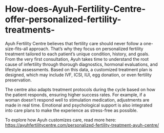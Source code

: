 # How-does-Ayuh-Fertility-Centre-offer-personalized-fertility-treatments-

Ayuh Fertility Centre believes that fertility care should never follow a one-size-fits-all approach. That’s why they focus on personalized fertility treatment tailored to each patient’s unique condition, history, and goals. From the very first consultation, Ayuh takes time to understand the root cause of infertility through thorough diagnostics, hormonal evaluations, and lifestyle assessments. Based on this data, a customized treatment plan is designed, which may include IVF, ICSI, IUI, egg donation, or even fertility preservation.

The centre also adapts treatment protocols during the cycle based on how the patient responds, ensuring higher success rates. For example, if a woman doesn’t respond well to stimulation medication, adjustments are made in real time. Emotional and psychological support is also integrated into care plans to make the experience as stress-free as possible.

To explore how Ayuh customizes care, read more here:
https://ayuhfertilitycentre.com/personalized-fertility-treatment-ayuh-centre/

